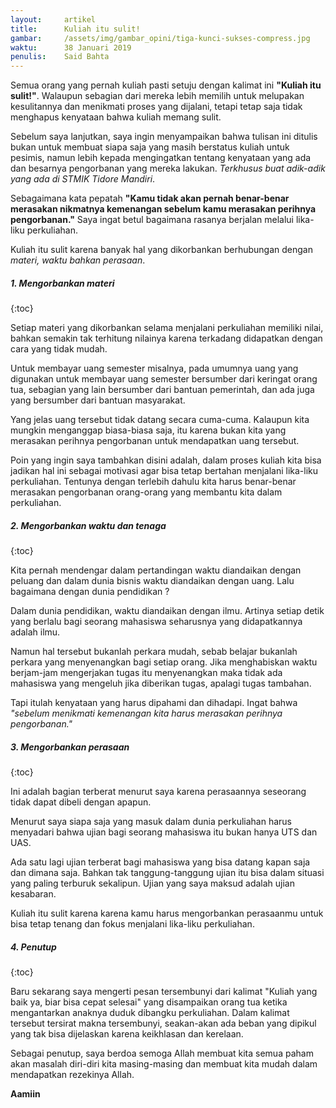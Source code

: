 ```yaml
---
layout:     artikel
title:      Kuliah itu sulit!
gambar:     /assets/img/gambar_opini/tiga-kunci-sukses-compress.jpg
waktu:      38 Januari 2019
penulis:    Said Bahta
---
```


Semua orang yang pernah kuliah pasti setuju dengan kalimat ini **"Kuliah itu sulit!"**. Walaupun sebagian dari mereka lebih memilih untuk melupakan kesulitannya dan menikmati proses yang dijalani, tetapi tetap saja tidak menghapus kenyataan bahwa kuliah memang sulit. 

Sebelum saya lanjutkan, saya ingin menyampaikan bahwa tulisan ini ditulis bukan untuk membuat siapa saja yang masih berstatus kuliah untuk pesimis, namun lebih kepada mengingatkan tentang kenyataan yang ada dan besarnya pengorbanan yang mereka lakukan. *Terkhusus buat adik-adik yang ada di STMIK Tidore Mandiri*.

Sebagaimana kata pepatah **"Kamu tidak akan pernah benar-benar merasakan nikmatnya kemenangan sebelum kamu merasakan perihnya pengorbanan."** Saya ingat betul bagaimana rasanya berjalan melalui lika-liku perkuliahan. 

Kuliah itu sulit karena banyak hal yang dikorbankan berhubungan dengan *materi, waktu bahkan perasaan*.  

##### 1. Mengorbankan materi
{:toc}

Setiap materi yang dikorbankan selama menjalani perkuliahan memiliki nilai, bahkan semakin tak terhitung nilainya karena terkadang didapatkan dengan cara yang tidak mudah. 

Untuk membayar uang semester misalnya, pada umumnya uang yang digunakan untuk membayar uang semester bersumber dari keringat orang tua, sebagian yang lain bersumber dari bantuan pemerintah, dan ada juga yang bersumber dari bantuan masyarakat. 

Yang jelas uang tersebut tidak datang secara cuma-cuma. Kalaupun kita mungkin menganggap biasa-biasa saja, itu karena bukan kita yang merasakan perihnya pengorbanan untuk mendapatkan uang tersebut.

Poin yang ingin saya tambahkan disini adalah, dalam proses kuliah kita bisa jadikan hal ini sebagai motivasi agar bisa tetap bertahan menjalani lika-liku perkuliahan. Tentunya dengan terlebih dahulu kita harus benar-benar merasakan pengorbanan orang-orang yang membantu kita dalam perkuliahan.  

##### 2. Mengorbankan waktu dan tenaga
{:toc}

Kita pernah mendengar dalam pertandingan waktu diandaikan dengan peluang dan dalam dunia bisnis waktu diandaikan dengan uang. Lalu bagaimana dengan dunia pendidikan ?

Dalam dunia pendidikan, waktu diandaikan dengan ilmu. Artinya setiap detik yang berlalu bagi seorang mahasiswa seharusnya yang didapatkannya adalah ilmu.

Namun hal tersebut bukanlah perkara mudah, sebab belajar bukanlah perkara yang menyenangkan bagi setiap orang. Jika menghabiskan waktu berjam-jam mengerjakan tugas itu menyenangkan maka tidak ada mahasiswa yang mengeluh jika diberikan tugas, apalagi tugas tambahan. 

Tapi itulah kenyataan yang harus dipahami dan dihadapi. Ingat bahwa *"sebelum menikmati kemenangan kita harus merasakan perihnya pengorbanan."*

##### 3. Mengorbankan perasaan 
{:toc}

Ini adalah bagian terberat menurut saya karena perasaannya seseorang tidak dapat dibeli dengan apapun. 

Menurut saya siapa saja yang masuk dalam dunia perkuliahan harus menyadari bahwa ujian bagi seorang mahasiswa itu bukan hanya UTS dan UAS. 

Ada satu lagi ujian terberat bagi mahasiswa yang bisa datang kapan saja dan dimana saja. Bahkan tak tanggung-tanggung ujian itu bisa dalam situasi yang paling terburuk sekalipun. Ujian yang saya maksud adalah ujian kesabaran. 

Kuliah itu sulit karena karena kamu harus mengorbankan perasaanmu untuk bisa tetap tenang dan fokus menjalani lika-liku perkuliahan. 

##### 4. Penutup
{:toc}

Baru sekarang saya mengerti pesan tersembunyi dari kalimat "Kuliah yang baik ya, biar bisa cepat selesai" yang disampaikan orang tua ketika mengantarkan anaknya duduk dibangku perkuliahan. Dalam kalimat tersebut tersirat makna tersembunyi, seakan-akan ada beban yang dipikul yang tak bisa dijelaskan karena keikhlasan dan kerelaan. 

Sebagai penutup, saya berdoa semoga Allah membuat kita semua paham akan masalah diri-diri kita masing-masing dan membuat kita mudah dalam mendapatkan rezekinya Allah. 

**Aamiin**



